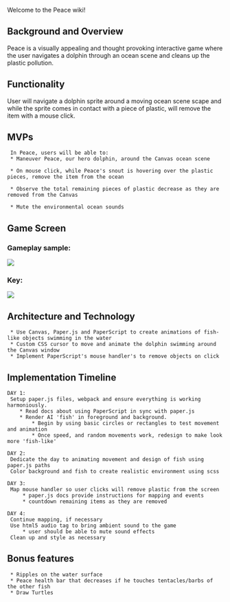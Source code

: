 Welcome to the Peace wiki!

## Background and Overview
Peace is a visually appealing and thought provoking interactive game where the user navigates a dolphin through an ocean scene and cleans up the plastic pollution. 

## Functionality
User will navigate a dolphin sprite around a moving ocean scene scape and while the sprite comes in contact with a piece of plastic, will remove the item with a mouse click.

## MVPs 
     In Peace, users will be able to: 
     * Maneuver Peace, our hero dolphin, around the Canvas ocean scene

     * On mouse click, while Peace's snout is hovering over the plastic pieces, remove the item from the ocean
         
     * Observe the total remaining pieces of plastic decrease as they are removed from the Canvas

     * Mute the environmental ocean sounds

## Game Screen
### Gameplay sample:
![](https://webfilms-films.s3.amazonaws.com/ezgif.com-gif-maker.gif)

### Key:
![](https://webfilms-films.s3.amazonaws.com/key+copy.png)

## Architecture and Technology
     * Use Canvas, Paper.js and PaperScript to create animations of fish-like objects swimming in the water
     * Custom CSS cursor to move and animate the dolphin swimming around the Canvas window
     * Implement PaperScript's mouse handler's to remove objects on click

## Implementation Timeline
    DAY 1:
     Setup paper.js files, webpack and ensure everything is working harmoniously. 
        * Read docs about using PaperScript in sync with paper.js 
        * Render AI 'fish' in foreground and background. 
            * Begin by using basic circles or rectangles to test movement and animation
            * Once speed, and random movements work, redesign to make look more 'fish-like' 

    DAY 2: 
     Dedicate the day to animating movement and design of fish using paper.js paths
     Color background and fish to create realistic environment using scss
          
    DAY 3:
     Map mouse handler so user clicks will remove plastic from the screen
         * paper.js docs provide instructions for mapping and events
         * countdown remaining items as they are removed
     
    DAY 4: 
     Continue mapping, if necessary
     Use html5 audio tag to bring ambient sound to the game
         * user should be able to mute sound effects 
     Clean up and style as necessary
         
## Bonus features
     * Ripples on the water surface
     * Peace health bar that decreases if he touches tentacles/barbs of the other fish
     * Draw Turtles
     
